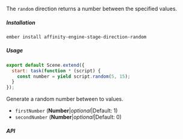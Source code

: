 The `random` direction returns a number between the specified values.

##### Installation

```bash
ember install affinity-engine-stage-direction-random
```

##### Usage

```js
export default Scene.extend({
  start: task(function * (script) {
    const number = yield script.random(5, 15);
  }
});
```

Generate a random number between to values.

* `firstNumber` (**Number**|_optional_|Default: 1)
* `secondNumber` (**Number**|_optional_|Default: 0)

##### API
